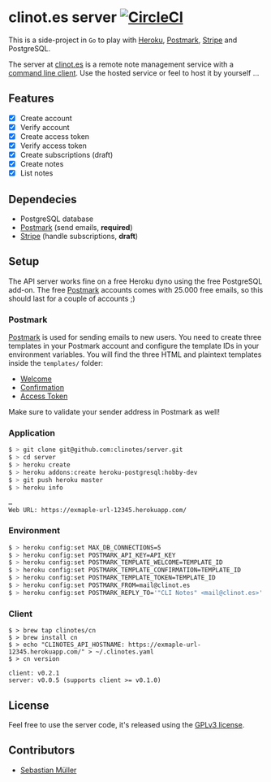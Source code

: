 # clinot.es server [![CircleCI](https://circleci.com/gh/clinotes/server.svg?style=svg)](https://circleci.com/gh/clinotes/server)

This is a side-project in `Go` to play with [Heroku](https://heroku.com), [Postmark](https://postmarkapp.com), [Stripe](https://stripe.com) and PostgreSQL.

The server at [clinot.es](https://clinot.es) is a remote note management service with a [command line client](https://github.com/clinotes/client). Use the hosted service or feel to host it by yourself …

## Features

- [x] Create account
- [x] Verify account
- [x] Create access token
- [x] Verify access token
- [x] Create subscriptions (draft)
- [x] Create notes
- [x] List notes

## Dependecies

- PostgreSQL database
- [Postmark](https://postmarkapp.com) (send emails, **required**)
- [Stripe](https://stripe.com) (handle subscriptions, **draft**)

## Setup

The API server works fine on a free Heroku dyno using the free PostgreSQL add-on. The free [Postmark](https://postmarkapp.com) accounts comes with 25.000 free emails, so this should last for a couple of accounts ;)

### Postmark

[Postmark](https://postmarkapp.com) is used for sending emails to new users. You need to create three templates in your Postmark account and configure the template IDs in your environment variables. You will find the three HTML and plaintext templates inside the `templates/` folder:

* [Welcome](/templates/welcome)
* [Confirmation](/templates/confirmation)
* [Access Token](/templates/token)

Make sure to validate your sender address in Postmark as well!

### Application

```bash
$ > git clone git@github.com:clinotes/server.git
$ > cd server
$ > heroku create
$ > heroku addons:create heroku-postgresql:hobby-dev
$ > git push heroku master
$ > heroku info

…
Web URL: https://exmaple-url-12345.herokuapp.com/
```

### Environment

```bash
$ > heroku config:set MAX_DB_CONNECTIONS=5
$ > heroku config:set POSTMARK_API_KEY=API_KEY
$ > heroku config:set POSTMARK_TEMPLATE_WELCOME=TEMPLATE_ID
$ > heroku config:set POSTMARK_TEMPLATE_CONFIRMATION=TEMPLATE_ID
$ > heroku config:set POSTMARK_TEMPLATE_TOKEN=TEMPLATE_ID
$ > heroku config:set POSTMARK_FROM=mail@clinot.es
$ > heroku config:set POSTMARK_REPLY_TO='"CLI Notes" <mail@clinot.es>'
```

### Client

```
$ > brew tap clinotes/cn
$ > brew install cn
$ > echo "CLINOTES_API_HOSTNAME: https://exmaple-url-12345.herokuapp.com/" > ~/.clinotes.yaml
$ > cn version

client: v0.2.1
server: v0.0.5 (supports client >= v0.1.0)
```

## License

Feel free to use the server code, it's released using the [GPLv3 license](https://github.com/clinotes/server/blob/master/LICENSE.md).

## Contributors

- [Sebastian Müller](https://sbstjn.com)
